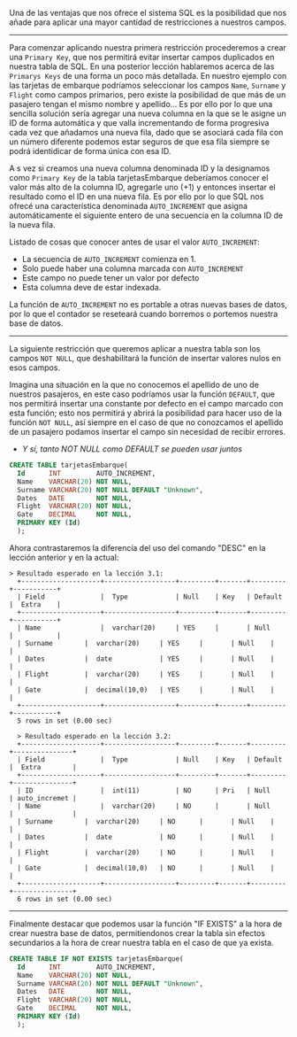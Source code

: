 Una de las ventajas que nos ofrece el sistema SQL es la posibilidad que nos añade para aplicar una mayor cantidad de restricciones a nuestros campos.

---

Para comenzar aplicando nuestra primera restricción procederemos a crear una `Primary Key`, que nos permitirá evitar insertar campos duplicados en nuestra tabla de SQL. En una posterior lección hablaremos acerca de las `Primarys Keys` de una forma un poco más detallada. En nuestro ejemplo con las tarjetas de embarque podríamos seleccionar los campos `Name`, `Surname` y `Flight` como campos primarios, pero existe la posibilidad de que más de un pasajero tengan el mismo nombre y apellido... Es por ello por lo que una sencilla solución sería agregar una nueva columna en la que se le asigne un ID de forma automática y que valla incrementando de forma progresiva cada vez que añadamos una nueva fila, dado que se asociará cada fila con un número diferente podemos estar seguros de que esa fila siempre se podrá identidicar de forma única con esa ID.

A s vez si creamos una nueva columna denominada ID y la designamos como `Primary Key` de la tabla tarjetasEmbarque deberíamos conocer el valor más alto de la columna ID, agregarle uno (+1) y entonces insertar el resultado como el ID en una nueva fila. Es por ello por lo que SQL nos ofrecé una característica denominada `AUTO_INCREMENT` que asigna automáticamente el siguiente entero de una secuencia en la columna ID de la nueva fila.

Listado de cosas que conocer antes de usar el valor `AUTO_INCREMENT`:
* La secuencia de `AUTO_INCREMENT` comienza en 1.
* Solo puede haber una columna marcada con `AUTO_INCREMENT`
* Este campo no puede tener un valor por defecto
* Esta columna deve de estar indexada.

La función de `AUTO_INCREMENT` no es portable a otras nuevas bases de datos, por lo que el contador se reseteará cuando borremos o portemos nuestra base de datos.

--- 

La siguiente restricción que queremos aplicar a nuestra tabla son los campos `NOT NULL`, que deshabilitará la función de insertar valores nulos en esos campos.

Imagina una situación en la que no conocemos el apellido de uno de nuestros pasajeros, en este caso podríamos usar la función `DEFAULT`, que nos permitirá insertar una constante por defecto en el campo marcado con esta función; esto nos permitirá y abrirá la posibilidad para hacer uso de la función `NOT NULL`, así siempre en el caso de que no conozcamos el apellido de un pasajero podamos insertar el campo sin necesidad de recibir errores.
* *Y sí, tanto NOT NULL como DEFAULT se pueden usar juntos*

```sql
CREATE TABLE tarjetasEmbarque(
  Id      INT         AUTO_INCREMENT,
  Name    VARCHAR(20) NOT NULL,
  Surname VARCHAR(20) NOT NULL DEFAULT "Unknown",
  Dates   DATE        NOT NULL,
  Flight  VARCHAR(20) NOT NULL,
  Gate    DECIMAL     NOT NULL,
  PRIMARY KEY (Id)
  );
```

Ahora contrastaremos la diferencía del uso del comando "DESC" en la lección anterior y en la actual:

```
> Resultado esperado en la lección 3.1:
  +--------------------+------------------+---------+-------+---------+-----------+
  | Field              |  Type            | Null    | Key   | Default |  Extra    |
  +--------------------+------------------+---------+-------+---------+-----------+
  | Name               |  varchar(20)     | YES     |       | Null    |           |
  | Surname	       |  varchar(20)     | YES     |       | Null    |           |
  | Dates 	       |  date            | YES     |       | Null    |           |
  | Flight 	       |  varchar(20)     | YES     |       | Null    |           |
  | Gate   	       |  decimal(10,0)   | YES     |       | Null    |           |
  +--------------------+------------------+---------+-------+---------+-----------+
  5 rows in set (0.00 sec)
  
  > Resultado esperado en la lección 3.2:
  +--------------------+------------------+---------+-------+---------+---------------+
  | Field              |  Type            | Null    | Key   | Default |  Extra        |
  +--------------------+------------------+---------+-------+---------+---------------+
  | ID                 |  int(11)         | NO      | Pri   | Null    | auto_incremet |
  | Name               |  varchar(20)     | NO      |       | Null    |               |
  | Surname	       |  varchar(20)     | NO      |       | Null    |               |
  | Dates 	       |  date            | NO      |       | Null    |               |
  | Flight 	       |  varchar(20)     | NO      |       | Null    |               |
  | Gate   	       |  decimal(10,0)   | NO      |       | Null    |               |
  +--------------------+------------------+---------+-------+---------+---------------+
  6 rows in set (0.00 sec)
  ```
  
  ---
  
  Finalmente destacar que podemos usar la función "IF EXISTS" a la hora de crear nuestra base de datos, permitiendonos crear la tabla sin efectos secundarios a la hora de crear nuestra tabla en el caso de que ya exista.
  
  
```sql
CREATE TABLE IF NOT EXISTS tarjetasEmbarque(
  Id      INT         AUTO_INCREMENT,
  Name    VARCHAR(20) NOT NULL,
  Surname VARCHAR(20) NOT NULL DEFAULT "Unknown",
  Dates   DATE        NOT NULL,
  Flight  VARCHAR(20) NOT NULL,
  Gate    DECIMAL     NOT NULL,
  PRIMARY KEY (Id)
  );
```
